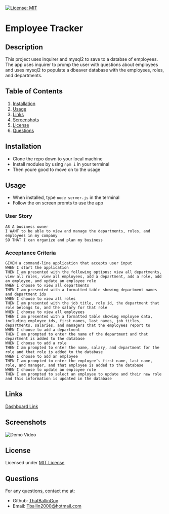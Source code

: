[![License: MIT](https://img.shields.io/badge/License-MIT-yellow.svg)](https://opensource.org/licenses/MIT)

# Employee Tracker

## Description
This project uses inquirer and mysql2 to save to a databse of employees. The app uses inquirer to promp the user with questions about employees and uses mysql2 to populate a dbeaver database with the employees, roles, and departments.

## Table of Contents
1. [Installation](#installation)
2. [Usage](#usage)
3. [Links](#links)
4. [Screenshots](#screenshots)
5. [License](#license)
6. [Questions](#questions)

## Installation
- Clone the repo down to your local machine
- Install modules by using `npm i` in your terminal
- Then youre good to move on to the usage

## Usage
- When installed, type `node server.js` in the terminal
- Follow the on screen promts to use the app

### User Story

```
AS A business owner
I WANT to be able to view and manage the departments, roles, and employees in my company
SO THAT I can organize and plan my business
```

### Acceptance Criteria

```
GIVEN a command-line application that accepts user input
WHEN I start the application
THEN I am presented with the following options: view all departments, view all roles, view all employees, add a department, add a role, add an employee, and update an employee role
WHEN I choose to view all departments
THEN I am presented with a formatted table showing department names and department ids
WHEN I choose to view all roles
THEN I am presented with the job title, role id, the department that role belongs to, and the salary for that role
WHEN I choose to view all employees
THEN I am presented with a formatted table showing employee data, including employee ids, first names, last names, job titles, departments, salaries, and managers that the employees report to
WHEN I choose to add a department
THEN I am prompted to enter the name of the department and that department is added to the database
WHEN I choose to add a role
THEN I am prompted to enter the name, salary, and department for the role and that role is added to the database
WHEN I choose to add an employee
THEN I am prompted to enter the employee’s first name, last name, role, and manager, and that employee is added to the database
WHEN I choose to update an employee role
THEN I am prompted to select an employee to update and their new role and this information is updated in the database
```

## Links

[Dashboard Link](https://github.com/ThatBallinGuy/SQL-Employee-Tracker)

## Screenshots
![Demo Video](https://drive.google.com/file/d/1PaGC_vNKo8nf2Hw4Jj0H9zGRhenE4_1Y/view)

## License
Licensed under [MIT License](https://opensource.org/licenses/MIT)

## Questions
For any questions, contact me at:
- Github: [ThatBallinGuy](https://github.com/ThatBallinGuy)
- Email: Tballin2000@hotmail.com
  